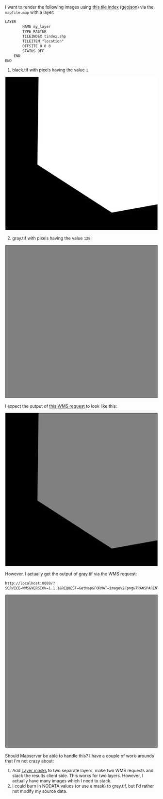 I want to render the following images using [this tile index](http://bl.ocks.org/d/968e0f11f1fd9b02444c3765bbb285a1) ([geojson](http://bl.ocks.org/d/968e0f11f1fd9b02444c3765bbb285a1/map.geojson)) via the `mapfile.map` with a layer: 

```
LAYER
        NAME my_layer
        TYPE RASTER
        TILEINDEX tindex.shp
        TILEITEM "location"
        OFFSITE 0 0 0
        STATUS OFF
    END
END
```

1. black.tif with pixels having the value `1`

![black.tif](https://github.com/pedros007/mapserver-tindex-problem/blob/master/black.png?raw=true)

2. gray.tif with pixels having the value `128`

![gray.tif](https://github.com/pedros007/mapserver-tindex-problem/blob/master/gray.png?raw=true)

I expect the output of [this WMS request](http://localhost/mapserv?SERVICE=WMS&VERSION=1.1.1&REQUEST=GetMap&FORMAT=image%2Fpng&TRANSPARENT=true&LAYERS=current_solution_raster%2Ccurrent_solution_raster_overview_9%2Ccurrent_solution_raster_overview_6&project_id=%3D1&api_key=64pZXx56MnPTGzV8J5Ud5w&WIDTH=256&HEIGHT=256&SRS=EPSG%3A4326&STYLES=&BBOX=-89.2968750,40.6933594,-89.2089844,40.7812500) to look like this:

![expected.png](https://github.com/pedros007/mapserver-tindex-problem/blob/master/expected.png?raw=true)

However, I actually get the output of gray.tif via the WMS request:

    http://localhost:8080/?SERVICE=WMS&VERSION=1.1.1&REQUEST=GetMap&FORMAT=image%2Fpng&TRANSPARENT=true&LAYERS=my_layer&WIDTH=256&HEIGHT=256&SRS=EPSG%3A4326&STYLES=&BBOX=-89.2968750,40.6933594,-89.2089844,40.7812500

![gray.tif](https://github.com/pedros007/mapserver-tindex-problem/blob/master/gray.png?raw=true)

Should Mapserver be able to handle this?  I have a couple of work-arounds that I'm not crazy about:

1.  Add [Layer masks](http://www.mapserver.org/development/rfc/ms-rfc-79.html) to two separate layers, make two WMS requests and stack the results client side.  This works for two layers.  However, I actually have many images which I need to stack.
2. I could burn in NODATA values (or use a mask) to gray.tif, but I'd rather not modify my source data.


